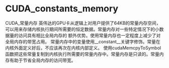 # CUDA_constants_memory
CUDA_常量内存
英伟达的GPU卡从逻辑上对用户提供了64KB的常量内存空间，可以用来存储内核执行期间所需要的恒定数据。常量内存对一些特定情况下的小数据量的访问具有相比全局内存的
额外优势。使用常量内存也一定程度上减少了对全局内存的带宽占用。
常量内存中的变量使用__constant__关键字修饰。常量在内核外面定义好后，不应该再次在内核内部定义。
使用cudaMemcpyToSymbol函数把这些常量复制到内核执行所需要的常量内存中。常量内存是只读的。常量内存有助于节省全局内存的访问带宽。
